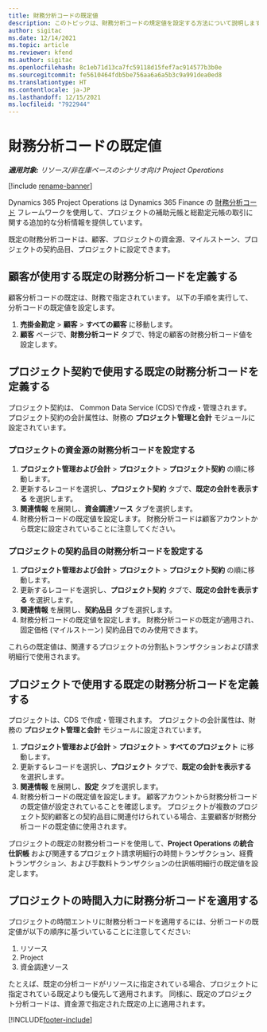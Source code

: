 ```yaml
---
title: 財務分析コードの既定値
description: このトピックは、財務分析コードの規定値を設定する方法について説明します。
author: sigitac
ms.date: 12/14/2021
ms.topic: article
ms.reviewer: kfend
ms.author: sigitac
ms.openlocfilehash: 8c1eb71d13ca7fc59118d15fef7ac914577b3b0e
ms.sourcegitcommit: fe5610464fdb5be756aa6a6a5b3c9a991dea0ed8
ms.translationtype: HT
ms.contentlocale: ja-JP
ms.lasthandoff: 12/15/2021
ms.locfileid: "7922944"
---
```

# <a name="financial-dimension-defaults"></a>財務分析コードの既定値

_**適用対象:** リソース/非在庫ベースのシナリオ向け Project Operations_

[!include [rename-banner](~/includes/cc-data-platform-banner.md)]

Dynamics 365 Project Operations は Dynamics 365 Finance の [財務分析コード](/dynamics365/finance/general-ledger/financial-dimensions) フレームワークを使用して、プロジェクトの補助元帳と総勘定元帳の取引に関する追加的な分析情報を提供しています。

既定の財務分析コードは、顧客、プロジェクトの資金源、マイルストーン、プロジェクトの契約品目、プロジェクトに設定できます。

## <a name="define-default-financial-dimensions-for-a-customer"></a>顧客が使用する既定の財務分析コードを定義する

顧客分析コードの既定は、財務で指定されています。 以下の手順を実行して、分析コードの既定値を設定します。

1. **売掛金勘定** > **顧客** > **すべての顧客** に移動します。
2. **顧客** ページで、**財務分析コード** タブで、特定の顧客の財務分析コード値を設定します。

## <a name="define-default-financial-dimensions-for-project-contracts"></a>プロジェクト契約で使用する既定の財務分析コードを定義する

プロジェクト契約は、 Common Data Service (CDS)で作成・管理されます。 プロジェクト契約の会計属性は、財務の **プロジェクト管理と会計** モジュールに設定されています。

### <a name="set-financial-dimensions-for-a-project-funding-source"></a>プロジェクトの資金源の財務分析コードを設定する

1. **プロジェクト管理および会計** > **プロジェクト** > **プロジェクト契約** の順に移動します。
2. 更新するレコードを選択し、**プロジェクト契約** タブで、**既定の会計を表示する** を選択します。
3. **関連情報** を展開し、**資金調達ソース** タブを選択します。
4. 財務分析コードの既定値を設定します。 財務分析コードは顧客アカウントから既定に設定されていることに注意してください。

### <a name="set-financial-dimensions-for-a-project-contract-line"></a>プロジェクトの契約品目の財務分析コードを設定する

1. **プロジェクト管理および会計** > **プロジェクト** > **プロジェクト契約** の順に移動します。
2. 更新するレコードを選択し、**プロジェクト契約** タブで、**既定の会計を表示する** を選択します。
3. **関連情報** を展開し、**契約品目** タブを選択します。
4. 財務分析コードの既定値を設定します。 財務分析コードの既定が適用され、固定価格 (マイルストーン) 契約品目でのみ使用できます。

これらの既定値は、関連するプロジェクトの分割払トランザクションおよび請求明細行で使用されます。

## <a name="define-default-financial-dimensions-for-projects"></a>プロジェクトで使用する既定の財務分析コードを定義する

プロジェクトは、CDS で作成・管理されます。 プロジェクトの会計属性は、財務の **プロジェクト管理と会計** モジュールに設定されています。

1. **プロジェクト管理および会計** > **プロジェクト** > **すべてのプロジェクト** に移動します。
2. 更新するレコードを選択し、**プロジェクト** タブで、**既定の会計を表示する** を選択します。
3. **関連情報** を展開し、**設定** タブを選択します。
4. 財務分析コードの既定値を設定します。 顧客アカウントから財務分析コードの既定値が設定されていることを確認します。 プロジェクトが複数のプロジェクト契約顧客との契約品目に関連付けられている場合、主要顧客が財務分析コードの既定値に使用されます。

プロジェクトの既定の財務分析コードを使用して、**Project Operations の統合仕訳帳** および関連するプロジェクト請求明細行の時間トランザクション、経費トランザクション、および手数料トランザクションの仕訳帳明細行の既定値を設定します。

## <a name="apply-financial-dimensions-for-project-time-entries"></a>プロジェクトの時間入力に財務分析コードを適用する
プロジェクトの時間エントリに財務分析コードを適用するには、分析コードの既定値が以下の順序に基づいていることに注意してください:

1. リソース
2. Project
3. 資金調達ソース

たとえば、既定の分析コードがリソースに指定されている場合、プロジェクトに指定されている既定よりも優先して適用されます。 同様に、既定のプロジェクト分析コードは、資金源で指定された既定の上に適用されます。


[!INCLUDE[footer-include](../includes/footer-banner.md)]
